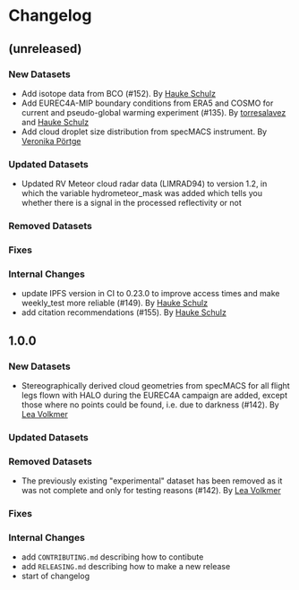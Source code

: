 # Changelog

## (unreleased)

### New Datasets
* Add isotope data from BCO (#152). By [Hauke Schulz](https://github.com/observingClouds)
* Add EUREC4A-MIP boundary conditions from ERA5 and COSMO for current and pseudo-global warming experiment (#135). By [torresalavez](https://github.com/torresalavez) and [Hauke Schulz](https://github.com/observingClouds)
* Add cloud droplet size distribution from specMACS instrument. By [Veronika Pörtge](https://github.com/vpoertge)
### Updated Datasets
* Updated RV Meteor cloud radar data (LIMRAD94) to version 1.2, in which the variable hydrometeor_mask was added which tells you whether there is a signal in the processed reflectivity or not
### Removed Datasets
### Fixes
### Internal Changes
* update IPFS version in CI to 0.23.0 to improve access times and make weekly_test more reliable (#149). By [Hauke Schulz](https://github.com/observingClouds)
* add citation recommendations (#155). By [Hauke Schulz](https://github.com/observingClouds)

## 1.0.0

### New Datasets
* Stereographically derived cloud geometries from specMACS for all flight legs flown with HALO during the EUREC4A campaign are added, except those where no points could be found, i.e. due to darkness (#142). By [Lea Volkmer](https://github.com/lvol08)
### Updated Datasets
### Removed Datasets
* The previously existing "experimental" dataset has been removed as it was not complete and only for testing reasons (#142). By [Lea Volkmer](https://github.com/lvol08)
### Fixes
### Internal Changes

* add `CONTRIBUTING.md` describing how to contibute
* add `RELEASING.md` describing how to make a new release
* start of changelog
